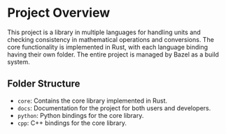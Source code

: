 # Project Overview
This project is a library in multiple languages for handling units and checking consistency in mathematical operations and conversions. The core functionality is implemented in Rust, with each language binding having their own folder. The entire project is managed by Bazel as a build system.

## Folder Structure
- `core`: Contains the core library implemented in Rust.
- `docs`: Documentation for the project for both users and developers.
- `python`: Python bindings for the core library.
- `cpp`: C++ bindings for the core library.